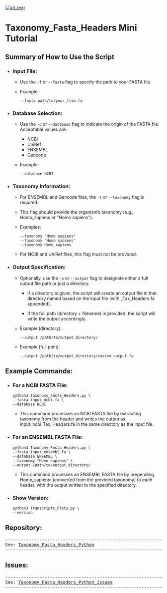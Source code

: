 [![alt_text](https://zenodo.org/badge/DOI/10.5281/zenodo.14967827.svg)](https://doi.org/10.5281/zenodo.14967827)

# Taxonomy_Fasta_Headers Mini Tutorial

## Summary of How to Use the Script

+ ### Input File:

  + Use the ```-f``` or ```--fasta``` flag to specify the path to your FASTA file.
  
  + Example:

    ```
    --fasta path/to/your_file.fa
    ```

+ ### Database Selection:

  + Use the ```-d``` or ```--database``` flag to indicate the origin of the FASTA file. Acceptable values are:
    + NCBI
    + UniRef
    + ENSEMBL
    + Gencode
	
  + Example:

	```
    --database NCBI
    ```

+ ### Taxonomy Information:

  + For ENSEMBL and Gencode files, the ```-t``` or ```--taxonomy``` flag is required.
  
  + This flag should provide the organism’s taxonomy (e.g., Homo_sapiens or "Homo sapiens").
  
  + Examples:

    ```
    --taxonomy "Homo sapiens"
	--taxonomy 'Homo sapiens'
	--taxonomy Homo_sapiens
    ```

  + For NCBI and UniRef files, this flag must not be provided.

+ ### Output Specification:

  + Optionally, use the ```-o``` or ```--output``` flag to designate either a full output file path or just a directory.
  
    + If a directory is given, the script will create an output file in
    that directory named based on the input file (with _Tax_Headers.fa
    appended).
	
    + If the full path (directory + filename) is provided, the script will write the output accordingly.
	
  + Example (directory):

    ```
    --output /path/to/output_directory/
    ```

  + Example (full path):

    ```
    --output /path/to/output_directory/custom_output.fa
    ```

## Example Commands:

+ ### For a NCBI FASTA File:

  ```
  python3 Taxonomy_Fasta_Headers.py \
  --fasta input_ncbi.fa \
  --database NCBI
  ```

  + This command processes an NCBI FASTA file by extracting taxonomy
  from the header and writes the output as input_ncbi_Tax_Headers.fa
  in the same directory as the input file.

+ ### For an ENSEMBL FASTA File:

  ```
  python3 Taxonomy_Fasta_Headers.py \
  --fasta input_ensembl.fa \
  --database ENSEMBL \
  --taxonomy "Homo sapiens" \
  --output /path/to/output_directory/
  ```

  + This command processes an ENSEMBL FASTA file by prepending
  Homo_sapiens: (converted from the provided taxonomy) to each header,
  with the output written to the specified directory.

+ ### Show Version:

  ```
  python3 Transcripts_Plots.py \
  --version
  ```

## Repository:

<pre>
--------------------------------------------------------------------------------
See: <a href="https://github.com/raramayo/Taxonomy_Fasta_Headers_Python" target="_blank">Taxonomy_Fasta_Headers_Python</a>
--------------------------------------------------------------------------------
</pre>

## Issues:

<pre>
--------------------------------------------------------------------------------
See: <a href="https://github.com/raramayo/Taxonomy_Fasta_Headers_Python/issues" target="_blank">Taxonomy_Fasta_Headers_Python_Issues</a>
--------------------------------------------------------------------------------
</pre>
